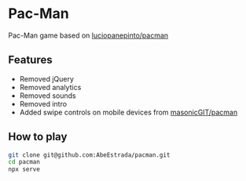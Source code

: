 # Pac-Man

Pac-Man game based on [luciopanepinto/pacman](https://github.com/luciopanepinto/pacman)

## Features

-   Removed jQuery
-   Removed analytics
-   Removed sounds
-   Removed intro
-   Added swipe controls on mobile devices from [masonicGIT/pacman](https://github.com/masonicGIT/pacman)


## How to play

```bash
git clone git@github.com:AbeEstrada/pacman.git
cd pacman
npx serve
```
